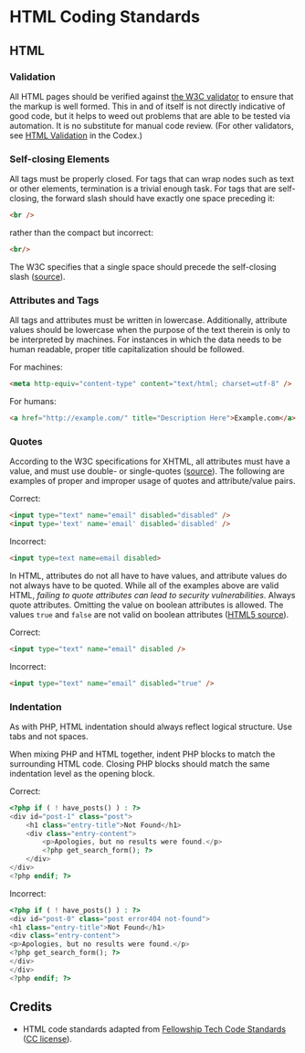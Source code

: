 # HTML Coding Standards

## HTML

### Validation

All HTML pages should be verified against [the W3C validator](https://validator.w3.org/) to ensure that the markup is well formed. This in and of itself is not directly indicative of good code, but it helps to weed out problems that are able to be tested via automation. It is no substitute for manual code review. (For other validators, see [HTML Validation](https://codex.wordpress.org/Validating_a_Website#HTML_-_Validation) in the Codex.)

### Self-closing Elements

All tags must be properly closed. For tags that can wrap nodes such as text or other elements, termination is a trivial enough task. For tags that are self-closing, the forward slash should have exactly one space preceding it:

```html
<br />
```

rather than the compact but incorrect:

```html
<br/>
```

The W3C specifies that a single space should precede the self-closing slash ([source](https://w3.org/TR/xhtml1/#C_2)).

### Attributes and Tags

All tags and attributes must be written in lowercase. Additionally, attribute values should be lowercase when the purpose of the text therein is only to be interpreted by machines. For instances in which the data needs to be human readable, proper title capitalization should be followed.

For machines:

```html
<meta http-equiv="content-type" content="text/html; charset=utf-8" />
```

For humans:

```html
<a href="http://example.com/" title="Description Here">Example.com</a>
```

### Quotes

According to the W3C specifications for XHTML, all attributes must have a value, and must use double- or single-quotes ([source](https://www.w3.org/TR/xhtml1/#h-4.4)). The following are examples of proper and improper usage of quotes and attribute/value pairs.

Correct:

```html
<input type="text" name="email" disabled="disabled" />
<input type='text' name='email' disabled='disabled' />
```

Incorrect:

```html
<input type=text name=email disabled>
```

In HTML, attributes do not all have to have values, and attribute values do not always have to be quoted. While all of the examples above are valid HTML, _failing to quote attributes can lead to security vulnerabilities_. Always quote attributes. Omitting the value on boolean attributes is allowed. The values `true` and `false` are not valid on boolean attributes ([HTML5 source](https://www.w3.org/TR/2011/WD-html5-20110405/common-microsyntaxes.html#boolean-attributes)).

Correct:

```html
<input type="text" name="email" disabled />
```

Incorrect:

```html
<input type="text" name="email" disabled="true" />
```

### Indentation

As with PHP, HTML indentation should always reflect logical structure. Use tabs and not spaces.

When mixing PHP and HTML together, indent PHP blocks to match the surrounding HTML code. Closing PHP blocks should match the same indentation level as the opening block.

Correct:

```php
<?php if ( ! have_posts() ) : ?>
<div id="post-1" class="post">
	<h1 class="entry-title">Not Found</h1>
	<div class="entry-content">
		<p>Apologies, but no results were found.</p>
		<?php get_search_form(); ?>
	</div>
</div>
<?php endif; ?>
```

Incorrect:

```php
<?php if ( ! have_posts() ) : ?>
<div id="post-0" class="post error404 not-found">
<h1 class="entry-title">Not Found</h1>
<div class="entry-content">
<p>Apologies, but no results were found.</p>
<?php get_search_form(); ?>
</div>
</div>
<?php endif; ?>
```

## Credits

- HTML code standards adapted from [Fellowship Tech Code Standards](https://developer.fellowshipone.com/patterns/code.php) ([CC license](https://creativecommons.org/licenses/by-nc-sa/3.0/)).
